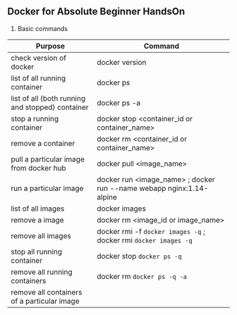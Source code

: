 ## Docker for Absolute Beginner HandsOn

1. Basic commands

Purpose | Command
------------- | -------------
  check version of docker | docker version 
  list of all running container |  docker ps 
  list of all (both running and stopped) container | docker ps -a 
  stop a running container | docker stop <container_id or container_name>
  remove a container | docker rm <container_id or container_name>
  pull a particular image from docker hub | docker pull <image_name>
  run a particular image | docker run <image_name> ; docker run --name webapp nginx:1.14-alpine 
  list of all images | docker images 
  remove a image |  docker rm <image_id or image_name> 
  remove all images | docker rmi -f `docker images -q` ; docker rmi `docker images -q` 
  stop all running container | docker stop `docker ps -q` 
  remove all running containers | docker rm `docker ps -q -a`
  remove all containers of a particular image |
  
